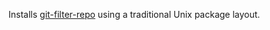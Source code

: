 Installs [git-filter-repo](https://github.com/newren/git-filter-repo.git) using a traditional Unix package layout.
